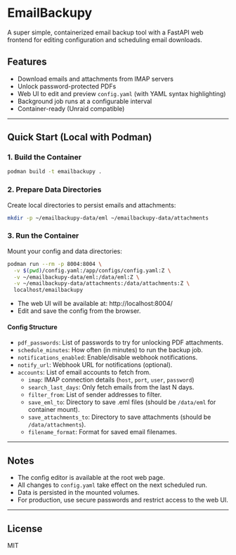 # EmailBackupy

A super simple, containerized email backup tool with a FastAPI web frontend for editing configuration and scheduling email downloads.

## Features
- Download emails and attachments from IMAP servers
- Unlock password-protected PDFs
- Web UI to edit and preview `config.yaml` (with YAML syntax highlighting)
- Background job runs at a configurable interval
- Container-ready (Unraid compatible)

---

## Quick Start (Local with Podman)

### 1. Build the Container
```sh
podman build -t emailbackupy .
```

### 2. Prepare Data Directories
Create local directories to persist emails and attachments:
```sh
mkdir -p ~/emailbackupy-data/eml ~/emailbackupy-data/attachments
```

### 3. Run the Container
Mount your config and data directories:
```sh
podman run --rm -p 8004:8004 \
  -v $(pwd)/config.yaml:/app/configs/config.yaml:Z \
  -v ~/emailbackupy-data/eml:/data/eml:Z \
  -v ~/emailbackupy-data/attachments:/data/attachments:Z \
  localhost/emailbackupy
```
- The web UI will be available at: http://localhost:8004/
- Edit and save the config from the browser.

#### Config Structure
- `pdf_passwords`: List of passwords to try for unlocking PDF attachments.
- `schedule_minutes`: How often (in minutes) to run the backup job.
- `notifications_enabled`: Enable/disable webhook notifications.
- `notify_url`: Webhook URL for notifications (optional).
- `accounts`: List of email accounts to fetch from.
  - `imap`: IMAP connection details (`host`, `port`, `user`, `password`)
  - `search_last_days`: Only fetch emails from the last N days.
  - `filter_from`: List of sender addresses to filter.
  - `save_eml_to`: Directory to save .eml files (should be `/data/eml` for container mount).
  - `save_attachments_to`: Directory to save attachments (should be `/data/attachments`).
  - `filename_format`: Format for saved email filenames.

---

## Notes
- The config editor is available at the root web page.
- All changes to `config.yaml` take effect on the next scheduled run.
- Data is persisted in the mounted volumes.
- For production, use secure passwords and restrict access to the web UI.

---

## License
MIT
